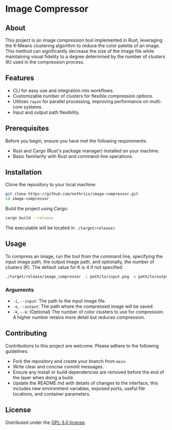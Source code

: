 # Image Compressor

## About

This project is an image compression tool implemented in Rust, leveraging the K-Means clustering algorithm to reduce the color palette of an image. This method can significantly decrease the size of the image file while maintaining visual fidelity to a degree determined by the number of clusters (K) used in the compression process.

## Features

- CLI for easy use and integration into workflows.
- Customizable number of clusters for flexible compression options.
- Utilizes `rayon` for parallel processing, improving performance on multi-core systems.
- Input and output path flexibility.

## Prerequisites

Before you begin, ensure you have met the following requirements:

- Rust and Cargo (Rust's package manager) installed on your machine.
- Basic familiarity with Rust and command-line operations.

## Installation

Clone the repository to your local machine:

```bash
git clone https://github.com/nethriis/image-compressor.git
cd image-compressor
```

Build the project using Cargo:

```bash
cargo build --release
```

The executable will be located in `./target/release/`.

## Usage

To compress an image, run the tool from the command line, specifying the input image path, the output image path, and optionally, the number of clusters (K). The default value for K is 4 if not specified.

```bash
./target/release/image_compressor -i path/to/input.png -o path/to/output.png -k 16
```

### Arguments

- `-i`, `--input`: The path to the input image file.
- `-o`, `--output`: The path where the compressed image will be saved.
- `-k`, `--k`: (Optional) The number of color clusters to use for compression. A higher number retains more detail but reduces compression.

## Contributing

Contributions to this project are welcome. Please adhere to the following guidelines:

- Fork the repository and create your branch from `main`.
- Write clear and concise commit messages.
- Ensure any install or build dependencies are removed before the end of the layer when doing a build.
- Update the README.md with details of changes to the interface, this includes new environment variables, exposed ports, useful file locations, and container parameters.

## License

Distributed under the [GPL-3.0 license](/LICENSE).
